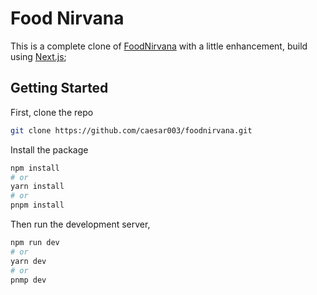 # Food Nirvana

This is a complete clone of [FoodNirvana](https://foodnirvana.sellpass.io) with a little enhancement, build using [Next.js](https://nextjs.org);

## Getting Started

First, clone the repo

```bash
git clone https://github.com/caesar003/foodnirvana.git
```

Install the package

```bash
npm install
# or
yarn install
# or
pnpm install
```

Then run the development server,

```bash
npm run dev
# or
yarn dev
# or
pnmp dev
```
